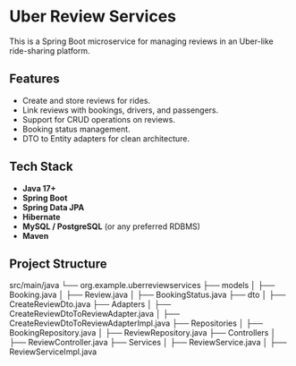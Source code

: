 # Uber Review Services

This is a Spring Boot microservice for managing reviews in an Uber-like ride-sharing platform.

## Features

- Create and store reviews for rides.
- Link reviews with bookings, drivers, and passengers.
- Support for CRUD operations on reviews.
- Booking status management.
- DTO to Entity adapters for clean architecture.

## Tech Stack

- **Java 17+**
- **Spring Boot**
- **Spring Data JPA**
- **Hibernate**
- **MySQL / PostgreSQL** (or any preferred RDBMS)
- **Maven**

## Project Structure

src/main/java
└── org.example.uberreviewservices
├── models
│ ├── Booking.java
│ ├── Review.java
│ ├── BookingStatus.java
├── dto
│ ├── CreateReviewDto.java
├── Adapters
│ ├── CreateReviewDtoToReviewAdapter.java
│ ├── CreateReviewDtoToReviewAdapterImpl.java
├── Repositories
│ ├── BookingRepository.java
│ ├── ReviewRepository.java
├── Controllers
│ ├── ReviewController.java
├── Services
│ ├── ReviewService.java
│ ├── ReviewServiceImpl.java

